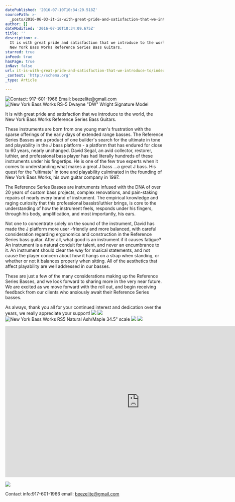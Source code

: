 ```yaml
---
datePublished: '2016-07-10T10:34:20.518Z'
sourcePath: >-
  _posts/2016-06-03-it-is-with-great-pride-and-satisfaction-that-we-introduce-to.md
author: []
dateModified: '2016-07-10T10:34:09.675Z'
title: ''
description: >-
  It is with great pride and satisfaction that we introduce to the world, the
  New York Bass Works Reference Series Bass Guitars.
starred: true
inFeed: true
hasPage: true
inNav: false
url: it-is-with-great-pride-and-satisfaction-that-we-introduce-to/index.html
_context: 'http://schema.org'
_type: Article

---
```

![Contact: 917-601-1966                                                               Email: beezelite@gmail.com](https://the-grid-user-content.s3-us-west-2.amazonaws.com/7f5ab849-e483-4516-8489-17573e00418b.jpg)
![                          New York Bass Works RS-5 Dwayne "DW" Wright Signature Model ](https://s3-us-west-2.amazonaws.com/the-grid-img/p/f6f53bce2deb9fc77b68ca6e5486d8a65016acd8.jpg)

It is with great pride and satisfaction that we introduce to the world, the New York Bass Works Reference Series Bass Guitars.

These instruments are born from one young man's frustration with the sparse offerings of the early days of extended range basses. The Reference Series Basses are a product of one builder's search for the ultimate in tone and playability in the J bass platform - a platform that has endured for close to 60 years, nearly unchanged. David Segal, an avid collector, restorer, luthier, and professional bass player has had literally hundreds of these instruments under his fingertips. He is one of the few true experts when it comes to understanding what makes a great J bass ...a great J bass. His quest for the "ultimate" in tone and playability culminated in the founding of New York Bass Works, his own guitar company in 1997\.

The Reference Series Basses are instruments infused with the DNA of over 20 years of custom bass projects, complex renovations, and pain-staking repairs of nearly every brand of instrument. The empirical knowledge and raging curiosity that this professional bassist/luthier brings, is core to the understanding of how the instrument feels, responds under his fingers, through his body, amplification, and most importantly, his ears.

Not one to concentrate solely on the sound of the instrument, David has made the J platform more user -friendly and more balanced, with careful consideration regarding ergonomics and construction in the Reference Series bass guitar. After all, what good is an instrument if it causes fatigue? An instrument is a natural conduit for talent, and never an encumbrance to it. An instrument should clear the way for musical statements, and not cause the player concern about how it hangs on a strap when standing, or whether or not it balances properly when sitting. All of the aesthetics that affect playability are well addressed in our basses.

These are just a few of the many considerations making up the Reference Series Basses, and we look forward to sharing more in the very near future. We are excited as we move forward with the roll out, and begin receiving feedback from our clients who anxiously await their Reference Series basses.

As always, thank you all for your continued interest and dedication over the years, we really appreciate your support!
![](https://s3-us-west-2.amazonaws.com/the-grid-img/p/a331943cb1a88d265b31af616693a7e6691acf94.jpg)
![](https://s3-us-west-2.amazonaws.com/the-grid-img/p/7d56218e6ec939ef6a0993173df6c72341035545.jpg)
![New York Bass Works RS5  Natural  Ash/Maple 34.5" scale ](https://s3-us-west-2.amazonaws.com/the-grid-img/p/72ba7078a30c92d9053630ebb419efc0dfcae8b8.jpg)
![](https://s3-us-west-2.amazonaws.com/the-grid-img/p/eacf70d7291b6b4b07d4b9c5c34f36af59128b28.jpg)
![](https://s3-us-west-2.amazonaws.com/the-grid-img/p/7869406666682193bb25e98e450aefc611fd58e4.jpg)

<iframe src="https://cdn.embedly.com/widgets/media.html?src=https%3A%2F%2Fwww.youtube.com%2Fembed%2FH4rF1kwJK1s%3Ffeature%3Doembed&amp;url=http%3A%2F%2Fwww.youtube.com%2Fwatch%3Fv%3DH4rF1kwJK1s&amp;image=https%3A%2F%2Fi.ytimg.com%2Fvi%2FH4rF1kwJK1s%2Fhqdefault.jpg&amp;key=b7d04c9b404c499eba89ee7072e1c4f7&amp;type=text%2Fhtml&amp;schema=youtube" width="854" height="480" scrolling="no" frameborder="0" allowfullscreen="" style=""></iframe>

![](https://the-grid-user-content.s3-us-west-2.amazonaws.com/9630fcc2-dfb2-4ac5-83d5-045b0c4e5d09.jpg)

Contact info:917-601-1966 email: beezelite@gmail.com